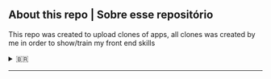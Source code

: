 ## About this repo | Sobre esse repositório

This repo was created to upload clones of apps, all clones was created by me in order to show/train my front end skills

<details>
    <summary>🇧🇷</summary>
    <p>Esse repositório foi criado para enviar clones de aplicações, todos os clones foram criados por mim com o objetivo de mostrar/treinar as minhas habiliades no front end.</p>
</details>

---